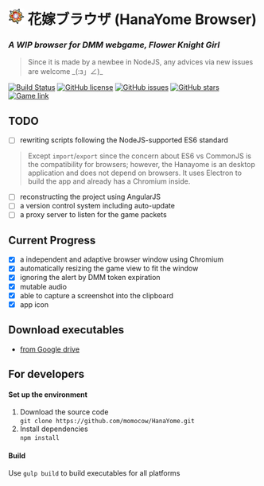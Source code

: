 # <img src='./assets/icon/app-icon.png' alt='icon' width='32' height='32' /> 花嫁ブラウザ (HanaYome Browser)
### _A WIP browser for DMM webgame, Flower Knight Girl_
> Since it is made by a newbee in NodeJS, any advices via new issues are welcome \_(:з」∠)\_  

[![Build Status](https://travis-ci.org/momocow/HanaYome.svg?branch=master)](https://travis-ci.org/momocow/HanaYome)
[![GitHub license](https://img.shields.io/badge/license-MIT-blue.svg)](https://raw.githubusercontent.com/momocow/HanaYome/master/LICENSE)
[![GitHub issues](https://img.shields.io/github/issues/momocow/HanaYome.svg)](https://github.com/momocow/HanaYome/issues)
[![GitHub stars](https://img.shields.io/github/stars/momocow/HanaYome.svg)](https://github.com/momocow/HanaYome/stargazers)
[![Game link](https://img.shields.io/badge/game-FKG-ff69b4.svg)](pc-play.games.dmm.co.jp/play/flower)

## TODO
- [ ] rewriting scripts following the NodeJS-supported ES6 standard  
> Except `import`/`export` since the concern about ES6 vs CommonJS
> is the compatibility for browsers; however, the Hanayome is an desktop application and does not depend on browsers. It uses Electron to build the app and already has a Chromium inside.

- [ ] reconstructing the project using AngularJS
- [ ] a version control system including auto-update
- [ ] a proxy server to listen for the game packets

## Current Progress
- [x] a independent and adaptive browser window using Chromium
- [x] automatically resizing the game view to fit the window
- [x] ignoring the alert by DMM token expiration
- [x] mutable audio
- [x] able to capture a screenshot into the clipboard
- [x] app icon

## Download executables
- [from Google drive](https://drive.google.com/open?id=0B3_3qzw-W0QVTENkbEpoWUdHekE)

## For developers
#### Set up the environment
1. Download the source code  
`git clone https://github.com/momocow/HanaYome.git`
2. Install dependencies  
`npm install`

#### Build
Use `gulp build` to build executables for all platforms
